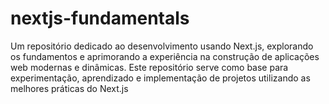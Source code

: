 # nextjs-fundamentals
Um repositório dedicado ao desenvolvimento usando Next.js, explorando os fundamentos e aprimorando a experiência na construção de aplicações web modernas e dinâmicas. Este repositório serve como base para experimentação, aprendizado e implementação de projetos utilizando as melhores práticas do Next.js
